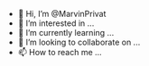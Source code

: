 - 👋 Hi, I’m @MarvinPrivat
- 👀 I’m interested in ...
- 🌱 I’m currently learning ...
- 💞️ I’m looking to collaborate on ...
- 📫 How to reach me ...

<!---
MarvinPrivat/MarvinPrivat is a ✨ special ✨ repository because its `README.md` (this file) appears on your GitHub profile.
You can click the Preview link to take a look at your changes.
--->
